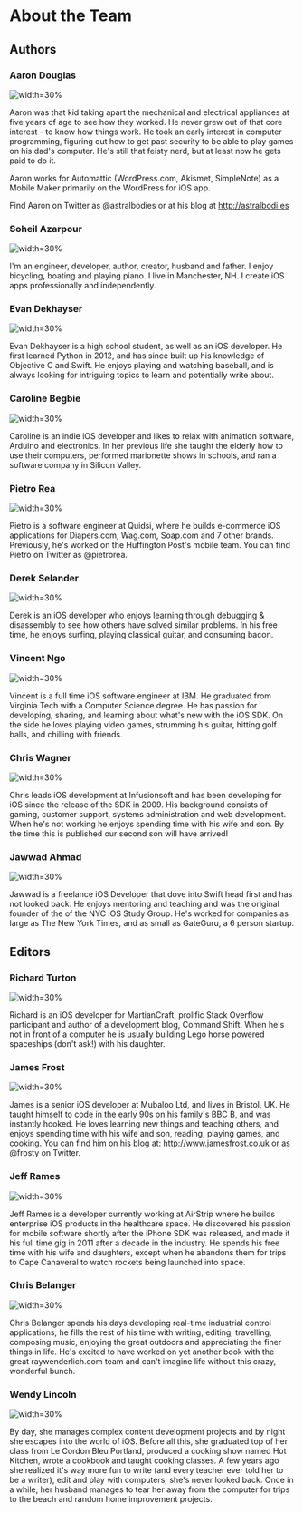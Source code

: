 # About the Team

## Authors

### Aaron Douglas

![width=30%](images/aaron_douglas.jpg)

Aaron was that kid taking apart the mechanical and electrical appliances at five years of age to see how they worked. He never grew out of that core interest - to know how things work. He took an early interest in computer programming, figuring out how to get past security to be able to play games on his dad's computer. He's still that feisty nerd, but at least now he gets paid to do it. 

Aaron works for Automattic (WordPress.com, Akismet, SimpleNote) as a Mobile Maker primarily on the WordPress for iOS app.

Find Aaron on Twitter as @astralbodies or at his blog at http://astralbodi.es


### Soheil Azarpour

![width=30%](images/soheil_azarpour.png)

I'm an engineer, developer, author, creator, husband and father. I enjoy bicycling, boating and playing piano. I live in Manchester, NH. I create iOS apps professionally and independently.


### Evan Dekhayser

![width=30%](images/evan_dekhayser.jpg)

Evan Dekhayser is a high school student, as well as an iOS developer. He first learned Python in 2012, and has since built up his knowledge of Objective C and Swift. He enjoys playing and watching baseball, and is always looking for intriguing topics to learn and potentially write about.


### Caroline Begbie

![width=30%](images/caroline_begbie.jpg)

Caroline is an indie iOS developer and likes to relax with animation software, Arduino and electronics.  In her previous life she taught the elderly how to use their computers, performed marionette shows in schools, and ran a software company in Silicon Valley.


### Pietro Rea

![width=30%](images/pietro_rea.jpg)

Pietro is a software engineer at Quidsi, where he builds e-commerce iOS applications for Diapers.com, Wag.com, Soap.com and 7 other brands. Previously, he's worked on the Huffington Post's mobile team. You can find Pietro on Twitter as @pietrorea.


### Derek Selander

![width=30%](images/derek_selander.png)

Derek is an iOS developer who enjoys learning through debugging & disassembly to see how others have solved similar problems. In his free time, he enjoys surfing, playing classical guitar, and consuming bacon.


### Vincent Ngo

![width=30%](images/vincent_ngo.jpg)

Vincent is a full time iOS software engineer at IBM. He graduated from Virginia Tech with a Computer Science degree. He has passion for developing, sharing, and learning about what's new with the iOS SDK. On the side he loves playing video games, strumming his guitar, hitting golf balls, and chilling with friends.


### Chris Wagner

![width=30%](images/chris_wagner.jpg)

Chris leads iOS development at Infusionsoft and has been developing for iOS since the release of the SDK in 2009. His background consists of gaming, customer support, systems administration and web development. When he's not working he enjoys spending time with his wife and son. By the time this is published our second son will have arrived!

### Jawwad Ahmad

![width=30%](images/jawwad_ahmad.jpg)

Jawwad is a freelance iOS Developer that dove into Swift head first and has not looked back. He enjoys mentoring and teaching and was the original founder of the of the NYC iOS Study Group. He's worked for companies as large as The New York Times, and as small as GateGuru, a 6 person startup.

## Editors

### Richard Turton

![width=30%](images/richard_turton.jpg)

Richard is an iOS developer for MartianCraft, prolific Stack Overflow participant and author of a development blog, Command Shift. When he's not in front of a computer he is usually building Lego horse powered spaceships (don't ask!) with his daughter.


### James Frost

![width=30%](images/james_frost.jpg)

James is a senior iOS developer at Mubaloo Ltd, and lives in Bristol, UK. He taught himself to code in the early 90s on his family's BBC B, and was instantly hooked. He loves learning new things and teaching others, and enjoys spending time with his wife and son, reading, playing games, and cooking. You can find him on his blog at: http://www.jamesfrost.co.uk or as @frosty on Twitter.


### Jeff Rames

![width=30%](images/jeff_rames.jpg)

Jeff Rames is a developer currently working at AirStrip where he builds enterprise iOS products in the healthcare space.  He discovered his passion for mobile software shortly after the iPhone SDK was released, and made it his full time gig in 2011 after a decade in the industry. He spends his free time with his wife and daughters, except when he abandons them for trips to Cape Canaveral to watch rockets being launched into space.


### Chris Belanger

![width=30%](images/chris_belanger.jpg)

Chris Belanger spends his days developing real-time industrial control applications; he fills the rest of his time with writing, editing, travelling, composing music, enjoying the great outdoors and appreciating the finer things in life. He's excited to have worked on yet another book with the great raywenderlich.com team and can't imagine life without this crazy, wonderful bunch.


### Wendy Lincoln

![width=30%](images/wendy_lincoln.jpg)

By day, she manages complex content development projects and by night she escapes into the world of iOS. Before all this, she graduated top of her class from Le Cordon Bleu Portland, produced a cooking show named Hot Kitchen, wrote a cookbook and taught cooking classes. A few years ago she realized it's way more fun to write (and every teacher ever told her to be a writer), edit and play with computers; she's never looked back.  Once in a while, her husband manages to tear her away from the computer for trips to the beach and random home improvement projects.
